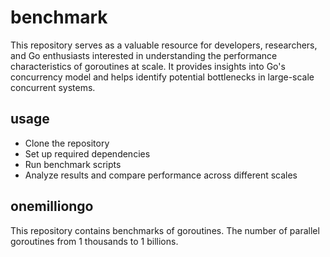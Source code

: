 # benchmark
This repository serves as a valuable resource for developers, researchers, 
and Go enthusiasts interested in understanding the performance characteristics of goroutines at scale. 
It provides insights into Go's concurrency model and helps identify potential bottlenecks in large-scale concurrent systems.

## usage
- Clone the repository
- Set up required dependencies
- Run benchmark scripts
- Analyze results and compare performance across different scales

## onemilliongo
This repository contains benchmarks of goroutines. The number of parallel goroutines from 1 thousands to 1 billions.